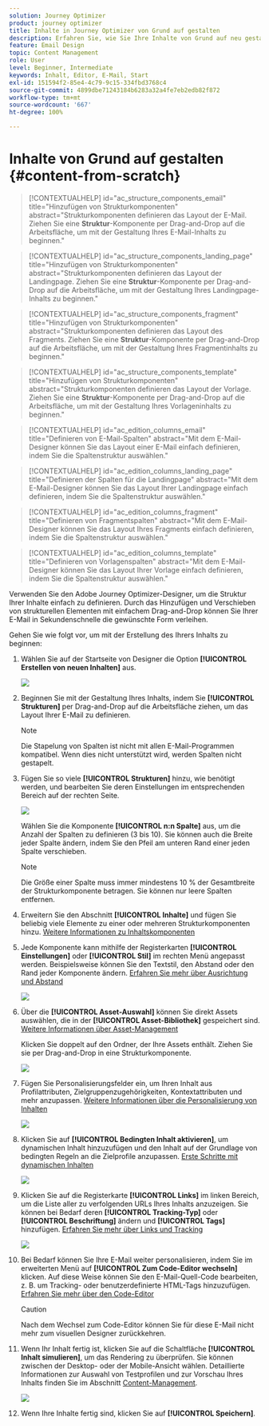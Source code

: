 ```yaml
---
solution: Journey Optimizer
product: journey optimizer
title: Inhalte in Journey Optimizer von Grund auf gestalten
description: Erfahren Sie, wie Sie Ihre Inhalte von Grund auf neu gestalten
feature: Email Design
topic: Content Management
role: User
level: Beginner, Intermediate
keywords: Inhalt, Editor, E-Mail, Start
exl-id: 151594f2-85e4-4c79-9c15-334fbd3768c4
source-git-commit: 4899dbe71243184b6283a32a4fe7eb2edb82f872
workflow-type: tm+mt
source-wordcount: '667'
ht-degree: 100%

---
```


# Inhalte von Grund auf gestalten {#content-from-scratch}

>[!CONTEXTUALHELP]
>id="ac_structure_components_email"
>title="Hinzufügen von Strukturkomponenten"
>abstract="Strukturkomponenten definieren das Layout der E-Mail. Ziehen Sie eine **Struktur**-Komponente per Drag-and-Drop auf die Arbeitsfläche, um mit der Gestaltung Ihres E-Mail-Inhalts zu beginnen."

>[!CONTEXTUALHELP]
>id="ac_structure_components_landing_page"
>title="Hinzufügen von Strukturkomponenten"
>abstract="Strukturkomponenten definieren das Layout der Landingpage. Ziehen Sie eine **Struktur**-Komponente per Drag-and-Drop auf die Arbeitsfläche, um mit der Gestaltung Ihres Landingpage-Inhalts zu beginnen."

>[!CONTEXTUALHELP]
>id="ac_structure_components_fragment"
>title="Hinzufügen von Strukturkomponenten"
>abstract="Strukturkomponenten definieren das Layout des Fragments. Ziehen Sie eine **Struktur**-Komponente per Drag-and-Drop auf die Arbeitsfläche, um mit der Gestaltung Ihres Fragmentinhalts zu beginnen."

>[!CONTEXTUALHELP]
>id="ac_structure_components_template"
>title="Hinzufügen von Strukturkomponenten"
>abstract="Strukturkomponenten definieren das Layout der Vorlage. Ziehen Sie eine **Struktur**-Komponente per Drag-and-Drop auf die Arbeitsfläche, um mit der Gestaltung Ihres Vorlageninhalts zu beginnen."


>[!CONTEXTUALHELP]
>id="ac_edition_columns_email"
>title="Definieren von E-Mail-Spalten"
>abstract="Mit dem E-Mail-Designer können Sie das Layout einer E-Mail einfach definieren, indem Sie die Spaltenstruktur auswählen."

>[!CONTEXTUALHELP]
>id="ac_edition_columns_landing_page"
>title="Definieren der Spalten für die Landingpage"
>abstract="Mit dem E-Mail-Designer können Sie das Layout Ihrer Landingpage einfach definieren, indem Sie die Spaltenstruktur auswählen."

>[!CONTEXTUALHELP]
>id="ac_edition_columns_fragment"
>title="Definieren von Fragmentspalten"
>abstract="Mit dem E-Mail-Designer können Sie das Layout Ihres Fragments einfach definieren, indem Sie die Spaltenstruktur auswählen."

>[!CONTEXTUALHELP]
>id="ac_edition_columns_template"
>title="Definieren von Vorlagenspalten"
>abstract="Mit dem E-Mail-Designer können Sie das Layout Ihrer Vorlage einfach definieren, indem Sie die Spaltenstruktur auswählen."


Verwenden Sie den Adobe Journey Optimizer-Designer, um die Struktur Ihrer Inhalte einfach zu definieren. Durch das Hinzufügen und Verschieben von strukturellen Elementen mit einfachem Drag-and-Drop können Sie Ihrer E-Mail in Sekundenschnelle die gewünschte Form verleihen.

Gehen Sie wie folgt vor, um mit der Erstellung des Ihrers Inhalts zu beginnen:

1. Wählen Sie auf der Startseite von Designer die Option **[!UICONTROL Erstellen von neuen Inhalten]** aus.

   ![](assets/email_designer.png)

1. Beginnen Sie mit der Gestaltung Ihres Inhalts, indem Sie **[!UICONTROL Strukturen]** per Drag-and-Drop auf die Arbeitsfläche ziehen, um das Layout Ihrer E-Mail zu definieren.

   >[!NOTE]
   >
   >Die Stapelung von Spalten ist nicht mit allen E-Mail-Programmen kompatibel. Wenn dies nicht unterstützt wird, werden Spalten nicht gestapelt.

   <!--Once placed in the email, you cannot move nor remove your components unless there is already a content component or a fragment placed inside. This is not true in AJO - TBC?-->

1. Fügen Sie so viele **[!UICONTROL Strukturen]** hinzu, wie benötigt werden, und bearbeiten Sie deren Einstellungen im entsprechenden Bereich auf der rechten Seite.

   ![](assets/email_designer_structure_components.png)

   Wählen Sie die Komponente **[!UICONTROL n:n Spalte]** aus, um die Anzahl der Spalten zu definieren (3 bis 10). Sie können auch die Breite jeder Spalte ändern, indem Sie den Pfeil am unteren Rand einer jeden Spalte verschieben.

   >[!NOTE]
   >
   >Die Größe einer Spalte muss immer mindestens 10 % der Gesamtbreite der Strukturkomponente betragen. Sie können nur leere Spalten entfernen.

1. Erweitern Sie den Abschnitt **[!UICONTROL Inhalte]** und fügen Sie beliebig viele Elemente zu einer oder mehreren Strukturkomponenten hinzu. [Weitere Informationen zu Inhaltskomponenten](content-components.md)

1. Jede Komponente kann mithilfe der Registerkarten **[!UICONTROL Einstellungen]** oder **[!UICONTROL Stil]** im rechten Menü angepasst werden. Beispielsweise können Sie den Textstil, den Abstand oder den Rand jeder Komponente ändern. [Erfahren Sie mehr über Ausrichtung und Abstand](alignment-and-padding.md)

   ![](assets/email_designer_structure_component.png)

1. Über die **[!UICONTROL Asset-Auswahl]** können Sie direkt Assets auswählen, die in der **[!UICONTROL Asset-Bibliothek]** gespeichert sind. [Weitere Informationen über Asset-Management](../content-management/assets.md)

   Klicken Sie doppelt auf den Ordner, der Ihre Assets enthält. Ziehen Sie sie per Drag-and-Drop in eine Strukturkomponente.

   ![](assets/email_designer_asset_picker.png)

1. Fügen Sie Personalisierungsfelder ein, um Ihren Inhalt aus Profilattributen, Zielgruppenzugehörigkeiten, Kontextattributen und mehr anzupassen. [Weitere Informationen über die Personalisierung von Inhalten](../personalization/personalize.md)

   ![](assets/email_designer_personalization.png)

1. Klicken Sie auf **[!UICONTROL Bedingten Inhalt aktivieren]**, um dynamischen Inhalt hinzuzufügen und den Inhalt auf der Grundlage von bedingten Regeln an die Zielprofile anzupassen. [Erste Schritte mit dynamischen Inhalten](../personalization/get-started-dynamic-content.md)

   ![](assets/email_designer_dynamic-content.png)

1. Klicken Sie auf die Registerkarte **[!UICONTROL Links]** im linken Bereich, um die Liste aller zu verfolgenden URLs Ihres Inhalts anzuzeigen. Sie können bei Bedarf deren **[!UICONTROL Tracking-Typ]** oder **[!UICONTROL Beschriftung]** ändern und **[!UICONTROL Tags]** hinzufügen. [Erfahren Sie mehr über Links und Tracking](message-tracking.md)

   ![](assets/email_designer_links.png)

1. Bei Bedarf können Sie Ihre E-Mail weiter personalisieren, indem Sie im erweiterten Menü auf **[!UICONTROL Zum Code-Editor wechseln]** klicken. Auf diese Weise können Sie den E-Mail-Quell-Code bearbeiten, z. B. um Tracking- oder benutzerdefinierte HTML-Tags hinzuzufügen. [Erfahren Sie mehr über den Code-Editor](code-content.md)

   >[!CAUTION]
   >
   >Nach dem Wechsel zum Code-Editor können Sie für diese E-Mail nicht mehr zum visuellen Designer zurückkehren.

1. Wenn Ihr Inhalt fertig ist, klicken Sie auf die Schaltfläche **[!UICONTROL Inhalt simulieren]**, um das Rendering zu überprüfen. Sie können zwischen der Desktop- oder der Mobile-Ansicht wählen. Detaillierte Informationen zur Auswahl von Testprofilen und zur Vorschau Ihres Inhalts finden Sie im Abschnitt [Content-Management](../content-management/preview-test.md).

   ![](assets/email_designer_simulate_content.png)

1. Wenn Ihre Inhalte fertig sind, klicken Sie auf **[!UICONTROL Speichern]**.
